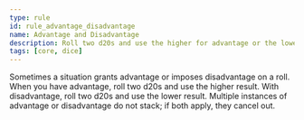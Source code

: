 ```yaml
---
type: rule
id: rule_advantage_disadvantage
name: Advantage and Disadvantage
description: Roll two d20s and use the higher for advantage or the lower for disadvantage.
tags: [core, dice]
---
```

Sometimes a situation grants advantage or imposes disadvantage on a roll. When you have advantage, roll two d20s and use the higher result. With disadvantage, roll two d20s and use the lower result. Multiple instances of advantage or disadvantage do not stack; if both apply, they cancel out.
